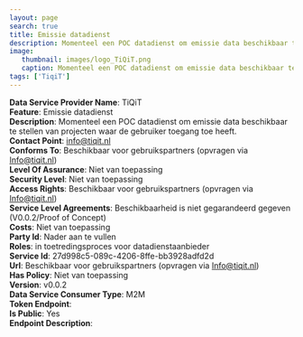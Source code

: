 ```yaml
---
layout: page
search: true
title: Emissie datadienst
description: Momenteel een POC datadienst om emissie data beschikbaar te stellen van projecten waar de gebruiker toegang toe heeft.
image:
   thumbnail: images/logo_TiQiT.png
   caption: Momenteel een POC datadienst om emissie data beschikbaar te stellen van projecten waar de gebruiker toegang toe heeft.
tags: ['TiqiT']
---
```


<b>Data Service Provider Name</b>: TiQiT  
<b>Feature</b>: Emissie datadienst  
<b>Description</b>: Momenteel een POC datadienst om emissie data beschikbaar te stellen van projecten waar de gebruiker toegang toe heeft.  
<b>Contact Point</b>: info@tiqit.nl  
<b>Conforms To</b>: Beschikbaar voor gebruikspartners (opvragen via Info@tiqit.nl)  
<b>Level Of Assurance</b>: Niet van toepassing  
<b>Security Level</b>: Niet van toepassing  
<b>Access Rights</b>: Beschikbaar voor gebruikspartners (opvragen via Info@tiqit.nl)  
<b>Service Level Agreements</b>: Beschikbaarheid is niet gegarandeerd gegeven (V0.0.2/Proof of Concept)  
<b>Costs</b>: Niet van toepassing  
<b>Party Id</b>: Nader aan te vullen  
<b>Roles</b>: in toetredingsproces voor datadienstaanbieder  
<b>Service Id</b>: 27d998c5-089c-4206-8ffe-bb3928adfd2d  
<b>Url</b>: Beschikbaar voor gebruikspartners (opvragen via Info@tiqit.nl)  
<b>Has Policy</b>: Niet van toepassing  
<b>Version</b>: v0.0.2  
<b>Data Service Consumer Type</b>: M2M  
<b>Token Endpoint</b>: []()  
<b>Is Public</b>: Yes  
<b>Endpoint Description</b>: []()  
